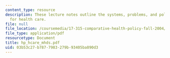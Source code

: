 ```yaml
---
content_type: resource
description: These lecture notes outline the systems, problems, and policies of paying
  for health care.
file: null
file_location: /coursemedia/17-315-comparative-health-policy-fall-2004/03b53c27b7877983279b93405ba890d3_hp_hcare_mhds.pdf
file_type: application/pdf
resourcetype: Document
title: hp_hcare_mhds.pdf
uid: 03b53c27-b787-7983-279b-93405ba890d3
---
```

